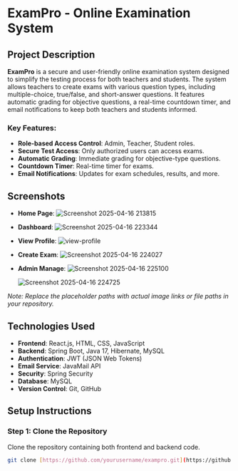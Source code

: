 # ExamPro - Online Examination System

## Project Description

**ExamPro** is a secure and user-friendly online examination system designed to simplify the testing process for both teachers and students. The system allows teachers to create exams with various question types, including multiple-choice, true/false, and short-answer questions. It features automatic grading for objective questions, a real-time countdown timer, and email notifications to keep both teachers and students informed.

### Key Features:
- **Role-based Access Control**: Admin, Teacher, Student roles.
- **Secure Test Access**: Only authorized users can access exams.
- **Automatic Grading**: Immediate grading for objective-type questions.
- **Countdown Timer**: Real-time timer for exams.
- **Email Notifications**: Updates for exam schedules, results, and more.

## Screenshots

- **Home Page**: ![Screenshot 2025-04-16 213815](https://github.com/user-attachments/assets/8171906e-9a26-441f-aa8a-f3f919771e34)
  
- **Dashboard**: ![Screenshot 2025-04-16 223344](https://github.com/user-attachments/assets/cc19d561-d28f-49ba-b391-fda7a9b101d6)
  
- **View Profile**: ![view-profile](https://github.com/user-attachments/assets/65f3fbc2-19c9-4aae-8698-6fa3e54f6750)

- **Create Exam**: ![Screenshot 2025-04-16 224027](https://github.com/user-attachments/assets/ede321a1-48d5-4afc-84a2-6289d583949c)

- **Admin Manage**: ![Screenshot 2025-04-16 225100](https://github.com/user-attachments/assets/c45a981e-37fa-423f-837d-3c83f52fadc4)

  ![Screenshot 2025-04-16 224725](https://github.com/user-attachments/assets/164ebd38-28db-43df-b3b6-c3c4e014c0f4)



*Note: Replace the placeholder paths with actual image links or file paths in your repository.*

## Technologies Used

- **Frontend**: React.js, HTML, CSS, JavaScript
- **Backend**: Spring Boot, Java 17, Hibernate, MySQL
- **Authentication**: JWT (JSON Web Tokens)
- **Email Service**: JavaMail API
- **Security**: Spring Security
- **Database**: MySQL
- **Version Control**: Git, GitHub

## Setup Instructions

### Step 1: Clone the Repository

Clone the repository containing both frontend and backend code.

```bash
git clone [https://github.com/yourusername/exampro.git](https://github.com/Shachiru/ExamPro_Application.git)
